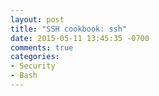 ```yaml
---
layout: post
title: "SSH cookbook: ssh"
date: 2015-05-11 13:45:35 -0700
comments: true
categories: 
- Security
- Bash
---
```


